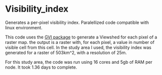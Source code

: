 # Visibility_index
Generates a per-pixel visibility index. Paralellized code compatible with linux environment. 

This code uses the [GVI package](https://github.com/STBrinkmann/GVI) to generate a Viewshed for each pixel of a raster map. the output is a raster with, for each pixel, a value in number of visible cell from this cell. In the study area I used, the visibility index was generated for a raster of 503km^2, with a resolution of 25m. 

For this study area, the code was run using 16 cores and 5gb of RAM per node. It took 1.36 days to complete. 

